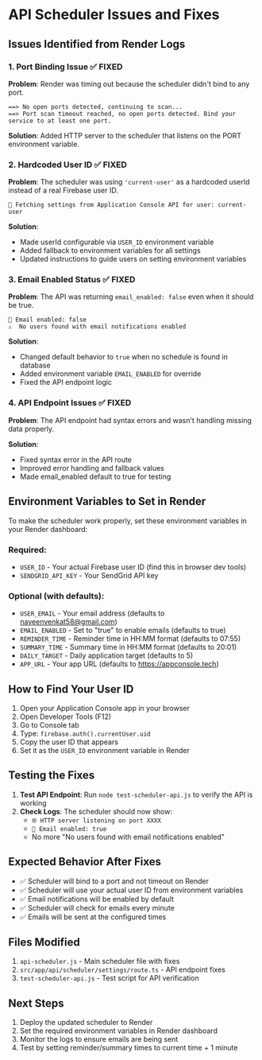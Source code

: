 # API Scheduler Issues and Fixes

## Issues Identified from Render Logs

### 1. **Port Binding Issue** ✅ FIXED
**Problem**: Render was timing out because the scheduler didn't bind to any port.
```
==> No open ports detected, continuing to scan...
==> Port scan timeout reached, no open ports detected. Bind your service to at least one port.
```

**Solution**: Added HTTP server to the scheduler that listens on the PORT environment variable.

### 2. **Hardcoded User ID** ✅ FIXED
**Problem**: The scheduler was using `'current-user'` as a hardcoded userId instead of a real Firebase user ID.
```
📡 Fetching settings from Application Console API for user: current-user
```

**Solution**: 
- Made userId configurable via `USER_ID` environment variable
- Added fallback to environment variables for all settings
- Updated instructions to guide users on setting environment variables

### 3. **Email Enabled Status** ✅ FIXED
**Problem**: The API was returning `email_enabled: false` even when it should be true.
```
📧 Email enabled: false
⚠️  No users found with email notifications enabled
```

**Solution**: 
- Changed default behavior to `true` when no schedule is found in database
- Added environment variable `EMAIL_ENABLED` for override
- Fixed the API endpoint logic

### 4. **API Endpoint Issues** ✅ FIXED
**Problem**: The API endpoint had syntax errors and wasn't handling missing data properly.

**Solution**: 
- Fixed syntax error in the API route
- Improved error handling and fallback values
- Made email_enabled default to true for testing

## Environment Variables to Set in Render

To make the scheduler work properly, set these environment variables in your Render dashboard:

### Required:
- `USER_ID` - Your actual Firebase user ID (find this in browser dev tools)
- `SENDGRID_API_KEY` - Your SendGrid API key

### Optional (with defaults):
- `USER_EMAIL` - Your email address (defaults to naveenvenkat58@gmail.com)
- `EMAIL_ENABLED` - Set to "true" to enable emails (defaults to true)
- `REMINDER_TIME` - Reminder time in HH:MM format (defaults to 07:55)
- `SUMMARY_TIME` - Summary time in HH:MM format (defaults to 20:01)
- `DAILY_TARGET` - Daily application target (defaults to 5)
- `APP_URL` - Your app URL (defaults to https://appconsole.tech)

## How to Find Your User ID

1. Open your Application Console app in your browser
2. Open Developer Tools (F12)
3. Go to Console tab
4. Type: `firebase.auth().currentUser.uid`
5. Copy the user ID that appears
6. Set it as the `USER_ID` environment variable in Render

## Testing the Fixes

1. **Test API Endpoint**: Run `node test-scheduler-api.js` to verify the API is working
2. **Check Logs**: The scheduler should now show:
   - `🌐 HTTP server listening on port XXXX`
   - `📧 Email enabled: true`
   - No more "No users found with email notifications enabled"

## Expected Behavior After Fixes

- ✅ Scheduler will bind to a port and not timeout on Render
- ✅ Scheduler will use your actual user ID from environment variables
- ✅ Email notifications will be enabled by default
- ✅ Scheduler will check for emails every minute
- ✅ Emails will be sent at the configured times

## Files Modified

1. `api-scheduler.js` - Main scheduler file with fixes
2. `src/app/api/scheduler/settings/route.ts` - API endpoint fixes
3. `test-scheduler-api.js` - Test script for API verification

## Next Steps

1. Deploy the updated scheduler to Render
2. Set the required environment variables in Render dashboard
3. Monitor the logs to ensure emails are being sent
4. Test by setting reminder/summary times to current time + 1 minute
